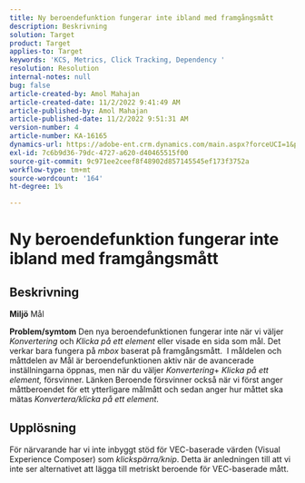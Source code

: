 ```yaml
---
title: Ny beroendefunktion fungerar inte ibland med framgångsmått
description: Beskrivning
solution: Target
product: Target
applies-to: Target
keywords: 'KCS, Metrics, Click Tracking, Dependency '
resolution: Resolution
internal-notes: null
bug: false
article-created-by: Amol Mahajan
article-created-date: 11/2/2022 9:41:49 AM
article-published-by: Amol Mahajan
article-published-date: 11/2/2022 9:51:31 AM
version-number: 4
article-number: KA-16165
dynamics-url: https://adobe-ent.crm.dynamics.com/main.aspx?forceUCI=1&pagetype=entityrecord&etn=knowledgearticle&id=cc51a58e-925a-ed11-9561-6045bd006a22
exl-id: 7c6b9d36-79dc-4727-a620-d40465515f00
source-git-commit: 9c971ee2ceef8f48902d857145545ef173f3752a
workflow-type: tm+mt
source-wordcount: '164'
ht-degree: 1%

---
```


# Ny beroendefunktion fungerar inte ibland med framgångsmått

## Beskrivning

<b>Miljö</b>
Mål


<b>Problem/symtom</b>
Den nya beroendefunktionen fungerar inte när vi väljer *Konvertering* och *Klicka på ett element* eller visade en sida som mål. Det verkar bara fungera på *mbox* baserat på framgångsmått. 
I måldelen och måttdelen av Mål är beroendefunktionen aktiv när de avancerade inställningarna öppnas, men när du väljer *Konvertering*+ *Klicka på ett element,* försvinner. Länken Beroende försvinner också när vi först anger måttberoendet för ett ytterligare målmått och sedan anger hur måttet ska mätas *Konvertera/klicka på ett element.*


## Upplösning


För närvarande har vi inte inbyggt stöd för VEC-baserade värden (Visual Experience Composer) som *klickspärra/knip*. Detta är anledningen till att vi inte ser alternativet att lägga till metriskt beroende för VEC-baserade mått.
